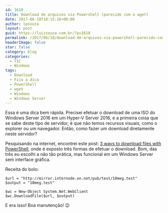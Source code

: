 ```yaml
---
id: 1618
title: Download de arquivos via Powershell (parecido com o wget)
date: 2017-06-18T18:15:16+00:00
author: lpsouza
layout: post
guid: https://luizsouza.com.br/?p=1618
permalink: /2017/06/18/download-de-arquivos-via-powershell-parecido-com-o-wget/
headerImage: false
star: false
category: blog
categories:
  - TIC
  - Windows
tags:
  - Download
  - Fica a dica
  - PowerShell
  - wget
  - Windows
  - Windows Server
---
```

Essa é uma dica bem rápida. Precisei efetuar o download de uma ISO do Windows Server 2016 em um Hyper-V Server 2016, e a primeira coisa que se sabe deste tipo de servidor, é que não temos recursos visuais, como o explorer ou um navegador. Então, como fazer um download diretamente neste servidor?

Pesquisando na internet, encontrei este post: [3 ways to download files with PowerShell](https://blog.jourdant.me/post/3-ways-to-download-files-with-powershell), onde é exposto três formas de efetuar o download. Bom, das três eu escolhi a não tão prática, mas funcional em um Windows Server sem interface gráfica.

Receita do bolo:

    $url = "http://mirror.internode.on.net/pub/test/10meg.test"
    $output = "10meg.test"
    
    $wc = New-Object System.Net.WebClient
    $wc.DownloadFile($url, $output)

E era isso! Boa manutenção! 😉

&nbsp;